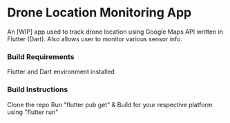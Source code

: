 # Drone Location Monitoring App

An [WIP] app used to track drone location using Google Maps API written in Flutter (Dart). Also allows user to monitor various sensor info.

### Build Requirements

Flutter and Dart environment installed

### Build Instructions

Clone the repo
Run "flutter pub get" & Build for your respective platform using "flutter run"

